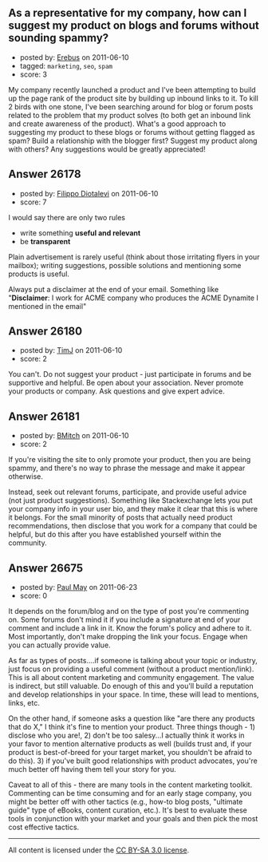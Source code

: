 ## As a representative for my company, how can I suggest my product on blogs and forums without sounding spammy?

- posted by: [Erebus](https://stackexchange.com/users/-1/11155-erebus) on 2011-06-10
- tagged: `marketing`, `seo`, `spam`
- score: 3

My company recently launched a product and I've been attempting to build up the page rank of the product site by building up inbound links to it. To kill 2 birds with one stone, I've been searching around for blog or forum posts related to the problem that my product solves (to both get an inbound link and create awareness of the product). What's a good approach to suggesting my product to these blogs or forums without getting flagged as spam? Build a relationship with the blogger first? Suggest my product along with others? Any suggestions would be greatly appreciated!


## Answer 26178

- posted by: [Filippo Diotalevi](https://stackexchange.com/users/-1/4482-filippo-diotalevi) on 2011-06-10
- score: 7

I would say there are only two rules

 - write something **useful and relevant**
 - be **transparent**

Plain advertisement is rarely useful (think about those irritating flyers in your mailbox); writing suggestions, possible solutions and mentioning some products is useful.

Always put a disclaimer at the end of your email. Something like "**Disclaimer**: I work for ACME company who produces the ACME Dynamite I mentioned in the email"


## Answer 26180

- posted by: [TimJ](https://stackexchange.com/users/-1/1172-timj) on 2011-06-10
- score: 2

You can't. Do not suggest your product - just participate in forums and be supportive and helpful. Be open about your association. Never promote your products or company. Ask questions and give expert advice.


## Answer 26181

- posted by: [BMitch](https://stackexchange.com/users/-1/11142-bmitch) on 2011-06-10
- score: 2

If you're visiting the site to only promote your product, then you are being spammy, and there's no way to phrase the message and make it appear otherwise.

Instead, seek out relevant forums, participate, and provide useful advice (not just product suggestions).  Something like Stackexchange lets you put your company info in your user bio, and they make it clear that this is where it belongs.  For the small minority of posts that actually need product recommendations, then disclose that you work for a company that could be helpful, but do this after you have established yourself within the community.


## Answer 26675

- posted by: [Paul May](https://stackexchange.com/users/-1/11463-paul-may) on 2011-06-23
- score: 0

It depends on the forum/blog and on the type of post you're commenting on.  Some forums don't mind it if you include a signature at end of your comment and include a link in it.  Know the forum's policy and adhere to it.  Most importantly, don't make dropping the link your focus.  Engage when you can actually provide value.   

As far as types of posts....if someone is talking about your topic or industry, just focus on providing a useful comment (without a product mention/link).  This is all about content marketing and community engagement.  The value is indirect, but still valuable.  Do enough of this and you'll build a reputation and develop relationships in your space.  In time, these will lead to mentions, links, etc. 

On the other hand, if someone asks a question like "are there any products that do X," I think it's fine to mention your product.  Three things though - 1) disclose who you are!, 2) don't be too salesy...I actually think it works in your favor to mention alternative products as well (builds trust and, if your product is best-of-breed for your target market, you shouldn't be afraid to do this). 3) if you've built good relationships with product advocates, you're much better off having them tell your story for you. 

Caveat to all of this - there are many tools in the content marketing toolkit.  Commenting can be time consuming and for an early stage company, you might be better off with other tactics (e.g., how-to blog posts, "ultimate guide" type of eBooks, content curation, etc.).  It's best to evaluate these tools in conjunction with your market and your goals and then pick the most cost effective tactics.



---

All content is licensed under the [CC BY-SA 3.0 license](https://creativecommons.org/licenses/by-sa/3.0/).
